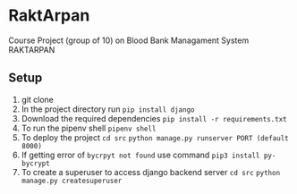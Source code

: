 # RaktArpan
Course Project (group of 10) on Blood Bank Managament System RAKTARPAN

## Setup

1. git clone 
2. In the project directory run ``` pip install django ```
3. Download the required dependencies ``` pip install -r requirements.txt ```
4. To run the pipenv shell ``` pipenv shell ```
5. To deploy the project ``` cd src ``` ```python manage.py runserver PORT (default 8000) ```
6. If getting error of ``` bycrpyt not found ``` use command ``` pip3 install py-bycrypt ```
7. To create a superuser to access django backend server ``` cd src ``` ```python manage.py createsuperuser```

  
